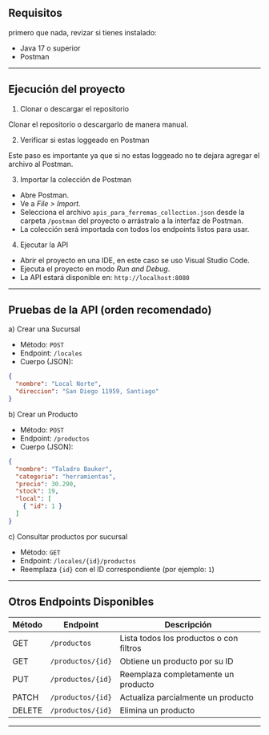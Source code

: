 Requisitos
----------

primero que nada, revizar si tienes instalado:

- Java 17 o superior
- Postman

---

Ejecución del proyecto
----------------------

1. Clonar o descargar el repositorio

Clonar el repositorio o descargarlo de manera manual.

2. Verificar si estas loggeado en Postman

Este paso es importante ya que si no estas loggeado no te dejara agregar el archivo al Postman.

3. Importar la colección de Postman

- Abre Postman.
- Ve a *File > Import*.
- Selecciona el archivo `apis_para_ferremas_collection.json` desde la carpeta `/postman` del proyecto o arrástralo a la interfaz de Postman.
- La colección será importada con todos los endpoints listos para usar.

4. Ejecutar la API

- Abrir el proyecto en una IDE, en este caso se uso Visual Studio Code.
- Ejecuta el proyecto en modo *Run and Debug*.
- La API estará disponible en: `http://localhost:8080`

---

Pruebas de la API (orden recomendado)
-------------------------------------

a) Crear una Sucursal
- Método: `POST`
- Endpoint: `/locales`
- Cuerpo (JSON):
```json
{
  "nombre": "Local Norte",
  "direccion": "San Diego 11959, Santiago"
}
```

b) Crear un Producto
- Método: `POST`
- Endpoint: `/productos`
- Cuerpo (JSON):
```json
{
  "nombre": "Taladro Bauker",
  "categoria": "herramientas",
  "precio": 30.290,
  "stock": 19,
  "local": [
    { "id": 1 }
  ]
}
```

c) Consultar productos por sucursal
- Método: `GET`
- Endpoint: `/locales/{id}/productos`
- Reemplaza `{id}` con el ID correspondiente (por ejemplo: `1`)

---

Otros Endpoints Disponibles
---------------------------

| Método | Endpoint             | Descripción                                 |
|--------|----------------------|---------------------------------------------|
| GET    | `/productos`         | Lista todos los productos o con filtros     |
| GET    | `/productos/{id}`    | Obtiene un producto por su ID               |
| PUT    | `/productos/{id}`    | Reemplaza completamente un producto         |
| PATCH  | `/productos/{id}`    | Actualiza parcialmente un producto          |
| DELETE | `/productos/{id}`    | Elimina un producto                         |

---

